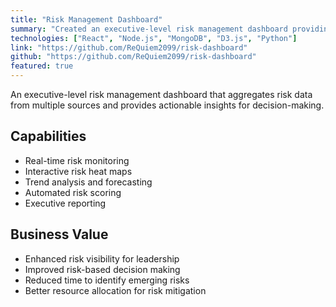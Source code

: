 ```yaml
---
title: "Risk Management Dashboard"
summary: "Created an executive-level risk management dashboard providing real-time visibility into organizational risk posture."
technologies: ["React", "Node.js", "MongoDB", "D3.js", "Python"]
link: "https://github.com/ReQuiem2099/risk-dashboard"
github: "https://github.com/ReQuiem2099/risk-dashboard"
featured: true
---
```


An executive-level risk management dashboard that aggregates risk data from multiple sources and provides actionable insights for decision-making.

## Capabilities

- Real-time risk monitoring
- Interactive risk heat maps
- Trend analysis and forecasting
- Automated risk scoring
- Executive reporting

## Business Value

- Enhanced risk visibility for leadership
- Improved risk-based decision making
- Reduced time to identify emerging risks
- Better resource allocation for risk mitigation
